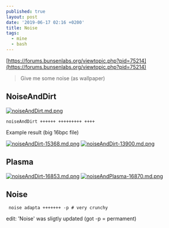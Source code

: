 ```yaml
---
published: true
layout: post
date: '2019-06-17 02:16 +0200'
title: Noise
tags:
  - mine
  - bash
---
```

[https://forums.bunsenlabs.org/viewtopic.php?pid=75214](https://forums.bunsenlabs.org/viewtopic.php?pid=75214)

> Give me some noise (as wallpaper)

## NoiseAndDirt

[![noiseAndDirt.md.png](https://images.weserv.nl/?url=//cdn.scrot.moe/images/2018/08/14/noiseAndDirt.md.png)](https://images.weserv.nl/?url=//cdn.scrot.moe/images/2018/08/14/noiseAndDirt.png)

    noiseAndDirt ++++++ +++++++++ ++++
    
Example result (big 16bpc file)

[![noiseAndDirt-15368.md.png](https://images.weserv.nl/?url=//cdn.scrot.moe/images/2018/08/16/noiseAndDirt-15368.md.png)](https://images.weserv.nl/?url=//cdn.scrot.moe/images/2018/08/16/noiseAndDirt-15368.png)
[![noiseAndDirt-13900.md.png](https://images.weserv.nl/?url=//cdn.scrot.moe/images/2018/08/16/noiseAndDirt-13900.md.png)](https://images.weserv.nl/?url=//cdn.scrot.moe/images/2018/08/16/noiseAndDirt-13900.png)

## Plasma

[![noiseAndDirt-16853.md.png](https://images.weserv.nl/?url=//cdn.scrot.moe/images/2018/08/16/noiseAndDirt-16853.md.png)](https://images.weserv.nl/?url=//cdn.scrot.moe/images/2018/08/16/noiseAndDirt-16853.png)
[![noiseAndPlasma-16870.md.png](https://images.weserv.nl/?url=//cdn.scrot.moe/images/2018/09/09/noiseAndPlasma-16870.md.png)](https://scrot.moe/image/9doEn)

## Noise

     noise adapta +++++++ -p # very crunchy
     
edit: 'Noise' was sligtly updated (got -p = permament)
